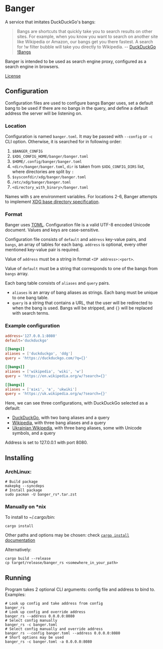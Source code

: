 # Banger
A service that imitates DuckDuckGo's bangs:
> Bangs are shortcuts that quickly take you to search results on other sites.
> For example, when you know you want to search on another site like Wikipedia
> or Amazon, our bangs get you there fastest.
> A search for !w filter bubble will take you directly to Wikipedia.
> -- [DuckDuckGo !Bangs](https://duckduckgo.com/bangs)

Banger is intended to be used as search engine proxy,
configured as a search engine in browsers.

[License](/LICENSE)

## Configuration
Configuration files are used to configure bangs Banger uses,
set a default bang to be used if there are no bangs in the query,
and define a default address the server will be listening on.

### Location
Configuration is named `banger.toml`. It may be passed with `--config` or `-c` CLI option.
Otherwise, it is searched for in following order:
1. `$BANGER_CONFIG`
2. `$XDG_CONFIG_HOME/banger/banger.toml`
3. `$HOME/.config/banger/banger.toml`
4. `<dir>/banger/banger.toml`, `dir` is taken from `$XDG_CONFIG_DIRS` list, where directories are split by `:`
5. `$sysconfdir/xdg/banger/banger.toml`
6. `/etc/xdg/banger/banger.toml`
7. `<directory_with_binary>/banger.toml`

Names with `$` are environment variables.
For locations 2-6, Banger attempts to implement [XDG base directory specification](https://specifications.freedesktop.org/basedir-spec/basedir-spec-latest.html#variables).

### Format
Banger uses [TOML](https://toml.io).
Configuration file is a valid UTF-8 encoded Unicode document.
Values and keys are case-sensitive.

Configuration file consists of `default` and `address` key-value pairs, and `bangs`,
an array of tables for each bang.
`address` is optional, every other mentioned key-value pair is required.

Value of `address` must be a string in format `<IP address>:<port>`.

Value of `default` must be a string that corresponds to one of the bangs
from `bangs` array.

Each bang table consists of `aliases` and `query` pairs.
- `aliases` is an array of bang aliases as strings.
    Each bang must be unique to one bang table.
- `query` is a string that contains a URL, that the user will be redirected to
    when the bang is used. Bangs will be stripped,
    and `{}` will be replaced with search terms.

### Example configuration
```toml
address='127.0.0.1:8080'
default='duckduckgo'

[[bangs]]
aliases = ['duckduckgo', 'ddg']
query = 'https://duckduckgo.com/?q={}'

[[bangs]]
aliases = ['wikipedia', 'wiki', 'w']
query = 'https://en.wikipedia.org/w/?search={}'

[[bangs]]
aliases = ['вікі', 'в', 'ukwiki']
query = 'https://uk.wikipedia.org/w/?search={}'
```

Here, we can see three configurations, with DuckDuckGo selected as a default:
- [DuckDuckGo](https://duckduckgo.com), with two bang aliases and a query
- [Wikipedia](https://en.wikipedia.org), with three bang aliases and a query
- [Ukrainian Wikipedia](https://uk.wikipedia.org), with three bang aliases,
    some with Unicode symbols, and a query

Address is set to 127.0.0.1 with port 8080.

## Installing

### ArchLinux:
```shell
# Build package
makepkg --syncdeps
# Install package
sudo pacman -U banger_rs*.tar.zst
```

### Manually on \*nix
To install to ~/.cargo/bin:
```shell
cargo install
```
Other paths and options may be chosen: check [`cargo install` documentation](https://doc.rust-lang.org/cargo/commands/cargo-install.html)

Alternatively:
```shell
cargo build --release
cp target/release/banger_rs <somewhere_in_your_path>
```

## Running
Program takes 2 optional CLI arguments: config file and address to bind to. Examples:
```shell
# Look up config and take address from config
banger_rs
# Look up config and override address
banger_rs --address 0.0.0.0:8080
# Select config manually
banger_rs -c banger.toml
# Select config manually and override address
banger_rs --config banger.toml --address 0.0.0.0:8080
# Short options may be used
banger_rs -c banger.toml -a 0.0.0.0:8080
```

